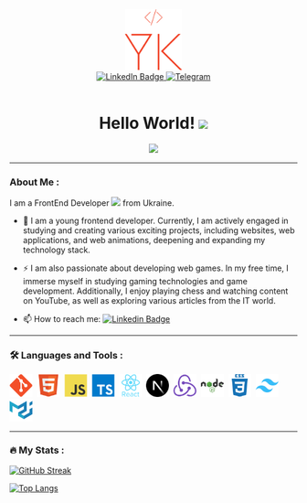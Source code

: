 
<div id="header" align="center">
  <img src="/img/logo.svg" width="100"/>

<div id="badges">
  <a href="https://www.linkedin.com/in/yevhenii-klymenchuk/">
    <img src="https://img.shields.io/badge/LinkedIn-F13C20?logo=linkedin&logoColor=white&style=flat" alt="LinkedIn Badge"/>
  </a>
  <a href="https://t.me/do2do">
    <img src="https://img.shields.io/badge/Telegram-F13C20?logo=telegram&logoColor=white&style=flat" alt="Telegram"/>
  </a>
</div>


<img src="https://komarev.com/ghpvc/?username=YAlorenzo&style=flat&color=F13C20" alt=""/>


<h1 align="center">
  Hello World!
  <img src="https://media.giphy.com/media/v1.Y2lkPTc5MGI3NjExd21pZWc3MzNsbnZtNnEzaGh6NGh0dzVicWtqdnMyMXppa3JvYnpsbSZlcD12MV9pbnRlcm5hbF9naWZfYnlfaWQmY3Q9Zw/vFKqnCdLPNOKc/giphy.gif" width="50px"/>
</h1>


<div align="center">
  <img src="https://media.giphy.com/media/v1.Y2lkPTc5MGI3NjExZm5kbXJ6c29ldXMycjJrdnk4c2Y5OHpzZXE2czRrYm4yOHQ5NGpjeiZlcD12MV9pbnRlcm5hbF9naWZfYnlfaWQmY3Q9Zw/3oKIPnAiaMCws8nOsE/giphy.gif" />
</div>
</div>

---

### About Me :
I am a FrontEnd Developer <img src="https://media.giphy.com/media/WUlplcMpOCEmTGBtBW/giphy.gif" width="30"> from Ukraine.
- :telescope: I am a young frontend developer. Currently, I am actively engaged in studying and creating various exciting projects, including websites, web applications, and web animations, deepening and expanding my technology stack.

- :zap: I am also passionate about developing web games. In my free time, I immerse myself in studying gaming technologies and game development. Additionally, I enjoy playing chess and watching content on YouTube, as well as exploring various articles from the IT world.

- :mailbox: How to reach me: [![Linkedin Badge](https://img.shields.io/badge/-LinkedIn-blue?style=flat&logo=Linkedin&logoColor=white)](https://www.linkedin.com/in/yevhenii-klymenchuk/)

---

### :hammer_and_wrench: Languages and Tools :

<div>
  <img src="https://github.com/devicons/devicon/blob/master/icons/git/git-original.svg" title="git"  alt="git" width="40" height="40"/>&nbsp;
  <img src="https://github.com/devicons/devicon/blob/master/icons/html5/html5-original.svg" title="HTML5" alt="HTML" width="40" height="40"/>&nbsp;
  <img src="https://github.com/devicons/devicon/blob/master/icons/javascript/javascript-original.svg" title="JavaScript" alt="JavaScript" width="40" height="40"/>&nbsp;
  <img src="https://github.com/devicons/devicon/blob/master/icons/typescript/typescript-original.svg" title="TypeScript" alt="TypeScript" width="40" height="40"/>&nbsp;
  <img src="https://github.com/devicons/devicon/blob/master/icons/react/react-original-wordmark.svg" title="React" alt="React" width="40" height="40"/>&nbsp;
  <img src="https://github.com/devicons/devicon/blob/master/icons/nextjs/nextjs-original.svg" title="Next.js" alt="Next.js" width="40" height="40"/>&nbsp;
  <img src="https://github.com/devicons/devicon/blob/master/icons/redux/redux-original.svg" title="Redux" alt="Redux " width="40" height="40"/>&nbsp;
  <img src="https://github.com/devicons/devicon/blob/master/icons/nodejs/nodejs-original-wordmark.svg" title="NodeJS" alt="NodeJS" width="40" height="40"/>&nbsp;
  <img src="https://github.com/devicons/devicon/blob/master/icons/css3/css3-plain-wordmark.svg"  title="CSS3" alt="CSS" width="40" height="40"/>&nbsp;
  <img src="https://github.com/devicons/devicon/blob/master/icons/tailwindcss/tailwindcss-original.svg" title="tailwindcss"  alt="tailwindcss" width="40" height="40"/>&nbsp;
  <img src="https://github.com/devicons/devicon/blob/master/icons/materialui/materialui-original.svg" title="Material UI" alt="Material UI" width="40" height="40"/>&nbsp;
</div>


---

### :fire: My Stats :
[![GitHub Streak](https://github-readme-streak-stats.herokuapp.com?user=YAlorenzo&theme=tokyonight-duo&card_width=500)](https://git.io/streak-stats)

[![Top Langs](https://github-readme-stats.vercel.app/api/top-langs/?username=YAlorenzo&layout=compact&theme=tokyonight&bg_color=0d1117&border_color=a8a8a8)](https://github.com/anuraghazra/github-readme-stats)




